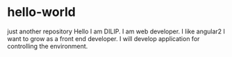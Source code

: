 # hello-world
just another repository
Hello
I am DILIP.
I am web developer.
I like angular2
I want to grow as a front end developer.
I will develop application for controlling the environment.
